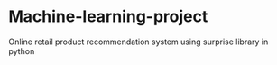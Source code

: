 # Machine-learning-project
Online retail product recommendation system using surprise library in python
